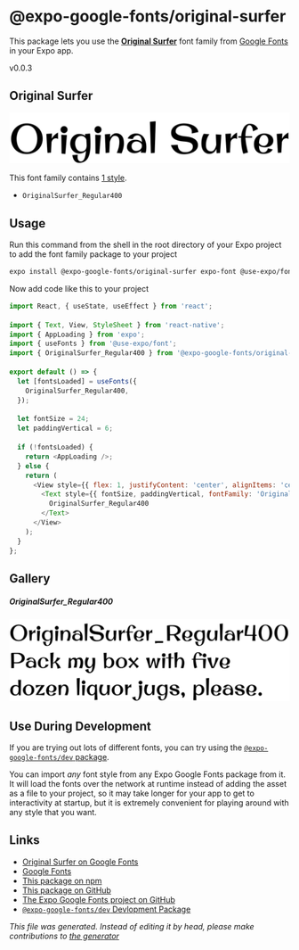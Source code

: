 # @expo-google-fonts/original-surfer

This package lets you use the [**Original Surfer**](https://fonts.google.com/specimen/Original+Surfer) font family from [Google Fonts](https://fonts.google.com/) in your Expo app.

v0.0.3

## Original Surfer

![Original Surfer](./font-family.png)

This font family contains [1 style](#gallery).

- `OriginalSurfer_Regular400`

## Usage

Run this command from the shell in the root directory of your Expo project to add the font family package to your project
```sh
expo install @expo-google-fonts/original-surfer expo-font @use-expo/font
```

Now add code like this to your project
```js
import React, { useState, useEffect } from 'react';

import { Text, View, StyleSheet } from 'react-native';
import { AppLoading } from 'expo';
import { useFonts } from '@use-expo/font';
import { OriginalSurfer_Regular400 } from '@expo-google-fonts/original-surfer';

export default () => {
  let [fontsLoaded] = useFonts({
    OriginalSurfer_Regular400,
  });

  let fontSize = 24;
  let paddingVertical = 6;

  if (!fontsLoaded) {
    return <AppLoading />;
  } else {
    return (
      <View style={{ flex: 1, justifyContent: 'center', alignItems: 'center' }}>
        <Text style={{ fontSize, paddingVertical, fontFamily: 'OriginalSurfer_Regular400' }}>
          OriginalSurfer_Regular400
        </Text>
      </View>
    );
  }
};

```

## Gallery

##### OriginalSurfer_Regular400
![OriginalSurfer_Regular400](./433a93a4934c3d3f80f80041f426946c8347e4e210da65e9a8adff9d70180e23.ttf.png)


## Use During Development

If you are trying out lots of different fonts, you can try using the [`@expo-google-fonts/dev` package](https://github.com/expo/google-fonts/tree/master/font-packages/dev#readme).

You can import *any* font style from any Expo Google Fonts package from it. It will load the fonts
over the network at runtime instead of adding the asset as a file to your project, so it may take longer
for your app to get to interactivity at startup, but it is extremely convenient
for playing around with any style that you want.

## Links

- [Original Surfer on Google Fonts](https://fonts.google.com/specimen/Original+Surfer)
- [Google Fonts](https://fonts.google.com/)
- [This package on npm](https://www.npmjs.com/package/@expo-google-fonts/original-surfer)
- [This package on GitHub](https://github.com/expo/google-fonts/tree/master/font-packages/original-surfer)
- [The Expo Google Fonts project on GitHub](https://github.com/expo/google-fonts)
- [`@expo-google-fonts/dev` Devlopment Package](https://github.com/expo/google-fonts/tree/master/font-packages/dev)


*This file was generated. Instead of editing it by head, please make contributions to [the generator](https://github.com/expo/google-fonts/tree/master/packages/generator)*
